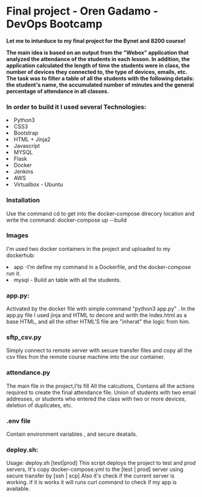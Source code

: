 <div>
    <h1>Final project - Oren Gadamo - DevOps Bootcamp</h1>
    <strong><p>Let me to inturduce to my final project for the Bynet and 8200 course!</p>
    <p>The main idea is based on an output from the "Webex" application that analyzed the attendance of the students in each lesson.
    In addition, the application calculated the length of time the students were in class, the number of devices they connected to, the type of devices, emails, etc.
    The task was to filter a table of all the students with the following details:
    the student's name, the accumulated number of minutes and the general percentage of attendance in all classes.</strong>
    </p>
</div>
<h3>In order to build it I used several Technologies:</h3>
<li>Python3 </li>
<li>CSS3 </li> 
<li>Bootstrap </li>
<li>HTML + Jinja2 </li>
<li>Javascript </li>
<li>MYSQL </li>
<li>Flask </li>
<li>Docker </li>
<li>Jenkins </li>
<li>AWS </li>
<li>Virtualbox - Ubuntu </li>
</li>

<h3>Installation</h3>
<p>Use the command cd to get into the docker-compose direcory location and write the command:
docker-compose up --build
</p>
<h3>Images</h3>
<p>I'm used two docker containers in the project and uploaded to my dockerhub:
    <li>app -I'm define my command in a Dockerfile, and the docker-compose run it.</li>
    <li> mysql - Build an table with all the students.</li>
</p>
<h3>app.py:</h3>
<p>Activated by the docker file with simple command "python3 app.py" .
In the app.py file I used jinja and HTML to decore and writh the index.html as a base HTML, and all the other HTML'S file are "inherat" the logic from him. 
</p>
<h3>sftp_csv.py</h3>
<p>Simply connect to remote server with secure transfer files and copy all the csv files fron the remote course machine into the our container.</p>

<h3>attendance.py</h3>
<p>The main file in the project,I'ts fill All the calcutions, Contains all the actions required to create the final attendance file. Union of students with two email addresses, or students who entered the class with two or more devices, deletion of duplicates, etc.
</p>
<h3>.env file</h3>
<p>Contain environment variables , and secure deatails.</p> 
<h3>deploy.sh:</h3>
<p>Usage: deploy.sh [test|prod]
This script deploys the project to test and prod servers,
It's copy docker-compose.yml to the [test | prod] server using secure transfer by [ssh | scp]
Also it's check if the current server is working.
if it is works it will runs curl command to check if my app is available.
</p>
